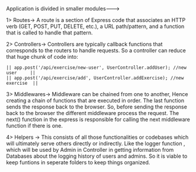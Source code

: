 Application is divided in smaller modules--->

1> Routes-> A route is a section of Express code that associates an HTTP verb (GET, POST, PUT, DELETE, etc.), a URL path/pattern, and a function that is called to handle that pattern.

2> Controllers->  Controllers are typically callback functions that corresponds to the routers to handle requests.
So a controller can reduce that huge chunk of code into:

    || app.post('/api/exercise/new-user', UserController.addUser); //new user     ||
    || app.post('/api/exercise/add', UserController.addExercise); //new exercise  ||


3> Middlewares-> Middleware can be chained from one to another, Hence creating a chain of functions that are executed in order. The last function sends the response back to the browser. So, before sending the response back to the browser the different middleware process the request.
The next() function in the express is responsible for calling the next middleware function if there is one.



4> Helpers -> This consists of all those functionalities or codebases which will ultimately serve others directly or indirectly. Like the logger function , which will be used by Admin in Controller in getting information from Databases about the logging history of users and admins. So it is viable to keep funtions in seperate folders to keep things organized.

